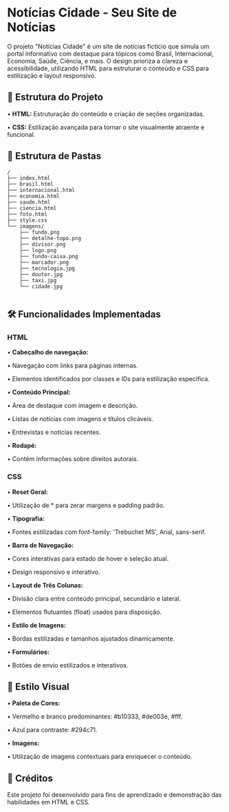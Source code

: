 <h1>Notícias Cidade - Seu Site de Notícias
</h1>


<p>O projeto "Notícias Cidade" é um site de notícias fictício que simula um portal 
  informativo com destaque para tópicos como Brasil, Internacional, Economia, Saúde, Ciência, e mais. 
  O design prioriza a clareza e acessibilidade, utilizando HTML para estruturar o conteúdo e CSS para estilização e layout responsivo.
</p>

<h2>📁 Estrutura do Projeto
</h2>
<p>• <b>HTML:</b> Estruturação do conteúdo e criação de seções organizadas.
</p>
<p>• <b>CSS:</b> Estilização avançada para tornar o site visualmente atraente e funcional.</p>


<h2>📂 Estrutura de Pastas</h2>

```
/
├── index.html
├── brasil.html
├── internacional.html
├── economia.html
├── saude.html
├── ciencia.html
├── foto.html
├── style.css
└── imagens/
    ├── fundo.png
    ├── detalhe-topo.png
    ├── divisor.png
    ├── logo.png
    ├── fundo-caixa.png
    ├── marcador.png
    ├── tecnologia.jpg
    ├── doutor.jpg
    ├── taxi.jpg
    └── cidade.jpg


```

<h2>🛠️ Funcionalidades Implementadas
</h2>

<h3>HTML
</h3>
<p>• <b>Cabeçalho de navegação:</b></p>
<p>• Navegação com links para páginas internas.</p>
<p>• Elementos identificados por classes e IDs para estilização específica.
</p>

<p>• <b>Conteúdo Principal:</b></p>
<p>• Área de destaque com imagem e descrição.</p>
<p>• Listas de notícias com imagens e títulos clicáveis.
</p>
<p>• Entrevistas e notícias recentes.
</p>

<p>• <b>Rodapé:</b></p>
<p>• Contém informações sobre direitos autorais.</p>

<h3>CSS</h3>
<p>• <b>Reset Geral:</b></p>
<p>• Utilização de * para zerar margens e padding padrão.</p>

<p>• <b>Tipografia:</b></p>
<p>• Fontes estilizadas com font-family: 'Trebuchet MS', Arial, sans-serif.
</p>

<p>• <b>Barra de Navegação:</b></p>
<p>• Cores interativas para estado de hover e seleção atual.</p>
<p>• Design responsivo e interativo.
</p>

<p>• <b>Layout de Três Colunas:</b></p>
<p>• Divisão clara entre conteúdo principal, secundário e lateral.
</p>
<p>• Elementos flutuantes (float) usados para disposição.

</p>


<p>• <b>Estilo de Imagens:
</b></p>
<p>• Bordas estilizadas e tamanhos ajustados dinamicamente.
</p>

<p>• <b>Formulários:
</b></p>
<p>• Botões de envio estilizados e interativos.</p>


<h2>🎨 Estilo Visual</h2>
<p>• <b>Paleta de Cores:</b></p>
<p>• Vermelho e branco predominantes: #b10333, #de003e, #fff.</p>
<p>• Azul para contraste: #294c71.
</p>

<p>• <b>Imagens:
</b></p>
<p>• Utilização de imagens contextuais para enriquecer o conteúdo.
</p>



<h2>📜 Créditos
</h2>
<p>Este projeto foi desenvolvido para fins de aprendizado e demonstração das habilidades em HTML e CSS.
</p>













